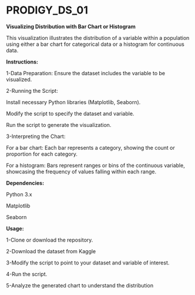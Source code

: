 # PRODIGY_DS_01

**Visualizing Distribution with Bar Chart or Histogram**

This visualization illustrates the distribution of a variable within a population using either a bar chart for categorical data or a histogram for continuous data.

**Instructions:**

1-Data Preparation: Ensure the dataset includes the variable to be visualized.

2-Running the Script:

Install necessary Python libraries (Matplotlib, Seaborn).

Modify the script to specify the dataset and variable.

Run the script to generate the visualization.

3-Interpreting the Chart:

For a bar chart: Each bar represents a category, showing the count or proportion for each category.

For a histogram: Bars represent ranges or bins of the continuous variable, showcasing the frequency of values falling within each range.

**Dependencies:**

Python 3.x

Matplotlib

Seaborn 

**Usage:**

1-Clone or download the repository.

2-Download the dataset from Kaggle

3-Modify the script to point to your dataset and variable of interest.

4-Run the script.

5-Analyze the generated chart to understand the distribution
